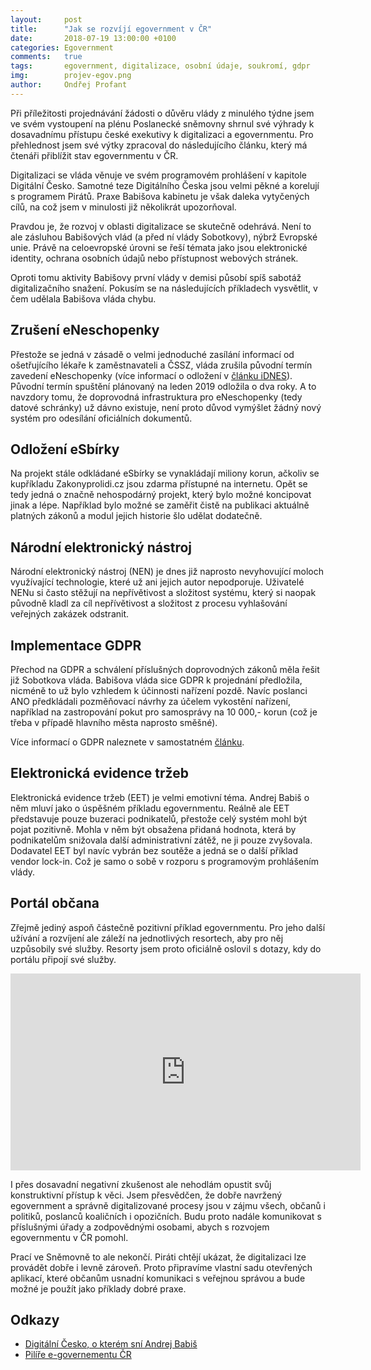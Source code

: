 ```yaml
---
layout:     post
title:      "Jak se rozvíjí egovernment v ČR"
date:       2018-07-19 13:00:00 +0100
categories: Egovernment
comments:   true
tags:       egovernment, digitalizace, osobní údaje, soukromí, gdpr
img:        projev-egov.png
author:     Ondřej Profant
---
```


Při příležitosti projednávání žádosti o důvěru vlády z minulého týdne jsem ve svém vystoupení na plénu Poslanecké sněmovny shrnul své výhrady k dosavadnímu přístupu české exekutivy k digitalizaci a egovernmentu. Pro přehlednost jsem své výtky zpracoval do následujícího článku, který má čtenáři přiblížit stav egovernmentu v ČR.

<!--more-->

Digitalizaci se vláda věnuje ve svém programovém prohlášení v kapitole Digitální Česko. Samotné teze Digitálního Česka jsou velmi pěkné a korelují s programem Pirátů. Praxe Babišova kabinetu je však daleka vytyčených cílů, na což jsem v minulosti již několikrát upozorňoval.

Pravdou je, že rozvoj v oblasti digitalizace se skutečně odehrává. Není to ale zásluhou Babišových vlád (a před ní vlády Sobotkovy), nýbrž Evropské unie. Právě na celoevropské úrovni se řeší témata jako jsou elektronické identity, ochrana osobních údajů nebo přístupnost webových stránek.

Oproti tomu aktivity Babišovy první vlády v demisi působí spíš sabotáž digitalizačního snažení. Pokusím se na následujících příkladech vysvětlit, v čem udělala Babišova vláda chybu.

## Zrušení eNeschopenky

Přestože se jedná v zásadě o velmi jednoduché zasílání informací od ošetřujícího lékaře k zaměstnavateli a ČSSZ, vláda zrušila původní termín zavedení eNeschopenky (více informací o odložení v [článku iDNES](https://zpravy.idnes.cz/elektricke-neschopenky-lekari-projekt-odlozeni-vlada-pfn-/domaci.aspx?c=A180613_095152_domaci_pmk)). Původní termín spuštění plánovaný na leden 2019 odložila o dva roky. A to navzdory tomu, že doprovodná infrastruktura pro eNeschopenky (tedy datové schránky) už dávno existuje, není proto důvod vymýšlet žádný nový systém pro odesílání oficiálních dokumentů.

## Odložení eSbírky

Na projekt stále odkládané eSbírky se vynakládají miliony korun, ačkoliv se kupříkladu Zakonyprolidi.cz jsou zdarma přístupné na internetu. Opět se tedy jedná o značně nehospodárný projekt, který bylo možné koncipovat jinak a lépe. Například bylo možné se zaměřit čistě na publikaci aktuálně platných zákonů a modul jejich historie šlo udělat dodatečně.

## Národní elektronický nástroj

Národní elektronický nástroj (NEN) je dnes již naprosto nevyhovující moloch využívající technologie, které už ani jejich autor nepodporuje. Uživatelé NENu si často stěžují na nepřívětivost a složitost systému, který si naopak původně kladl za cíl nepřívětivost a složitost z procesu vyhlašování veřejných zakázek odstranit.

## Implementace GDPR

Přechod na GDPR a schválení příslušných doprovodných zákonů měla řešit již Sobotkova vláda. Babišova vláda sice GDPR k projednání předložila, nicméně to už bylo vzhledem k účinnosti nařízení pozdě. Navíc poslanci ANO předkládali pozměňovací návrhy za účelem vykostění nařízení, například na zastropování pokut pro samosprávy na 10 000,- korun (což je třeba v případě hlavního města naprosto směšné).

Více informací o GDPR naleznete v samostatném [článku](https://www.profant.eu/2018/gdpr-ve-snemovne.html).

## Elektronická evidence tržeb

Elektronická evidence tržeb (EET) je velmi emotivní téma. Andrej Babiš o něm mluví jako o úspěšném příkladu egovernmentu. Reálně ale EET představuje pouze buzeraci podnikatelů, přestože celý systém mohl být pojat pozitivně. Mohla v něm být obsažena přidaná hodnota, která by podnikatelům snižovala další administrativní zátěž, ne ji pouze zvyšovala. Dodavatel EET byl navíc vybrán bez soutěže a jedná se o další příklad vendor lock-in. Což je samo o sobě v rozporu s programovým prohlášením vlády.

## Portál občana

Zřejmě jediný aspoň částečně pozitivní příklad egovernmentu. Pro jeho další užívání a rozvíjení ale záleží na jednotlivých resortech, aby pro něj uzpůsobily své služby. Resorty jsem proto oficiálně oslovil s dotazy, kdy do portálu připojí své služby.

<iframe width="560" height="315" src="https://www.youtube.com/embed/4-BvIsv_a_c" frameborder="0" allow="autoplay; encrypted-media" allowfullscreen></iframe>

I přes dosavadní negativní zkušenost ale nehodlám opustit svůj konstruktivní přístup k věci. Jsem přesvědčen, že dobře navržený egovernment a správně digitalizované procesy jsou v zájmu všech, občanů i politiků, poslanců koaličních i opozičních. Budu proto nadále komunikovat s příslušnými úřady a zodpovědnými osobami, abych s rozvojem egovernmentu v ČR pomohl.

Prací ve Sněmovně to ale nekončí. Piráti chtějí ukázat, že digitalizaci lze provádět dobře i levně zároveň. Proto připravíme vlastní sadu otevřených aplikací, které občanům usnadní komunikaci s veřejnou správou a bude možné je použít jako příklady dobré praxe.

## Odkazy
* [Digitální Česko, o kterém sní Andrej Babiš](https://www.profant.eu/2018/digitalni-cesko-o-kterem-sni-andrej-babis.html)
* [Pilíře e-governementu ČR](https://www.profant.eu/2018/pilire-egovernmentu-cr.html)
